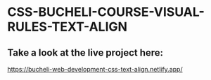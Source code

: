 # CSS-BUCHELI-COURSE-VISUAL-RULES-TEXT-ALIGN

## Take a look at the live project here:
https://bucheli-web-development-css-text-align.netlify.app/
